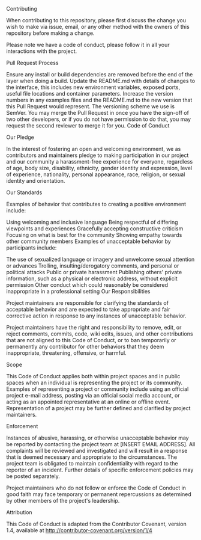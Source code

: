 Contributing

When contributing to this repository, please first discuss the change you wish to make via issue, email, or any other method with the owners of this repository before making a change.

Please note we have a code of conduct, please follow it in all your interactions with the project.

Pull Request Process

Ensure any install or build dependencies are removed before the end of the layer when doing a build. Update the README.md with details of changes to the interface, this includes new environment variables, exposed ports, useful file locations and container parameters. Increase the version numbers in any examples files and the README.md to the new version that this Pull Request would represent. The versioning scheme we use is SemVer. You may merge the Pull Request in once you have the sign-off of two other developers, or if you do not have permission to do that, you may request the second reviewer to merge it for you. Code of Conduct

Our Pledge

In the interest of fostering an open and welcoming environment, we as contributors and maintainers pledge to making participation in our project and our community a harassment-free experience for everyone, regardless of age, body size, disability, ethnicity, gender identity and expression, level of experience, nationality, personal appearance, race, religion, or sexual identity and orientation.

Our Standards

Examples of behavior that contributes to creating a positive environment include:

Using welcoming and inclusive language Being respectful of differing viewpoints and experiences Gracefully accepting constructive criticism Focusing on what is best for the community Showing empathy towards other community members Examples of unacceptable behavior by participants include:

The use of sexualized language or imagery and unwelcome sexual attention or advances Trolling, insulting/derogatory comments, and personal or political attacks Public or private harassment Publishing others' private information, such as a physical or electronic address, without explicit permission Other conduct which could reasonably be considered inappropriate in a professional setting Our Responsibilities

Project maintainers are responsible for clarifying the standards of acceptable behavior and are expected to take appropriate and fair corrective action in response to any instances of unacceptable behavior.

Project maintainers have the right and responsibility to remove, edit, or reject comments, commits, code, wiki edits, issues, and other contributions that are not aligned to this Code of Conduct, or to ban temporarily or permanently any contributor for other behaviors that they deem inappropriate, threatening, offensive, or harmful.

Scope

This Code of Conduct applies both within project spaces and in public spaces when an individual is representing the project or its community. Examples of representing a project or community include using an official project e-mail address, posting via an official social media account, or acting as an appointed representative at an online or offline event. Representation of a project may be further defined and clarified by project maintainers.

Enforcement

Instances of abusive, harassing, or otherwise unacceptable behavior may be reported by contacting the project team at [INSERT EMAIL ADDRESS]. All complaints will be reviewed and investigated and will result in a response that is deemed necessary and appropriate to the circumstances. The project team is obligated to maintain confidentiality with regard to the reporter of an incident. Further details of specific enforcement policies may be posted separately.

Project maintainers who do not follow or enforce the Code of Conduct in good faith may face temporary or permanent repercussions as determined by other members of the project's leadership.

Attribution

This Code of Conduct is adapted from the Contributor Covenant, version 1.4, available at http://contributor-covenant.org/version/1/4
